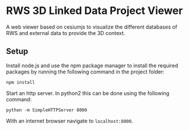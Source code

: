 # RWS 3D Linked Data Project Viewer

A web viewer based on cesiumjs to visualize the different databases of RWS and external data to provide the 3D context.

## Setup

Install node.js and use the npm package manager to install the required packages by running the following command in the project folder:

`npm install`

Start an http server. In python2 this can be done using the following command:

`python -m SimpleHTTPServer 8000`

With an internet browser navigate to `localhost:8000`.